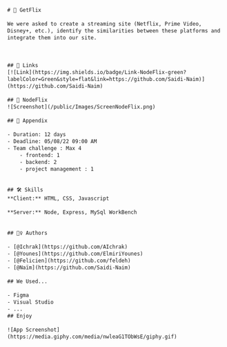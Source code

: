 
    # 🧠 GetFlix

    We were asked to create a streaming site (Netflix, Prime Video, Disney+, etc.), identify the similarities between these platforms and integrate them into our site.



    ## 🔗 Links
    [![Link](https://img.shields.io/badge/Link-NodeFlix-green?labelColor=Green&style=flat&link=https://github.com/Saidi-Naim)](https://github.com/Saidi-Naim)

    ## 🍿 NodeFlix
    ![Screenshot](/public/Images/ScreenNodeFlix.png)

    ## 🚀 Appendix

    - Duration: 12 days
    - Deadline: 05/08/22 09:00 AM
    - Team challenge : Max 4
        - frontend: 1
        - backend: 2
        - project management : 1


    ## 🛠 Skills
    **Client:** HTML, CSS, Javascript

    **Server:** Node, Express, MySql WorkBench


    ## 👯‍♀️ Authors

    - [@Ichrak](https://github.com/AIchrak)
    - [@Younes](https://github.com/ElmiriYounes)
    - [@Felicien](https://github.com/feldeh)
    - [@Naïm](https://github.com/Saidi-Naim)

    ## We Used...

    - Figma
    - Visual Studio
    - ...
    ## Enjoy

    ![App Screenshot](https://media.giphy.com/media/nwleaG1TObWsE/giphy.gif)

